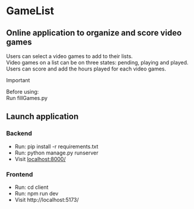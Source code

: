 # GameList

## Online application to organize and score video games

Users can select a video games to add to their lists.  
Video games on a list can be on three states: pending, playing and played.  
Users can score and add the hours played for each video games.

>[!IMPORTANT]
>Before using:   
>Run fillGames.py

## Launch application
### Backend
-  Run: pip install -r requirements.txt
-  Run: python manage.py runserver
-  Visit [localhost:8000/](http://localhost:8000/server/api/v1/)

### Frontend
- Run: cd client
- Run: npm run dev
- Visit http://localhost:5173/ 
